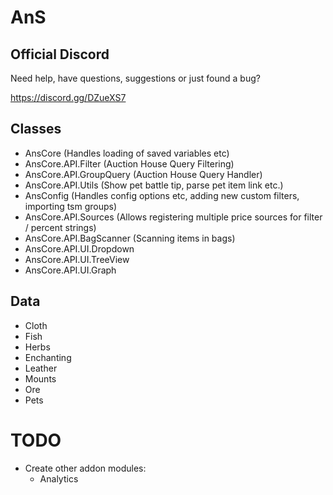 AnS
==============

Official Discord
-----------------
Need help, have questions, suggestions or just found a bug?

https://discord.gg/DZueXS7


Classes
--------------
* AnsCore (Handles loading of saved variables etc)
* AnsCore.API.Filter (Auction House Query Filtering)
* AnsCore.API.GroupQuery (Auction House Query Handler)
* AnsCore.API.Utils (Show pet battle tip, parse pet item link etc.)
* AnsConfig (Handles config options etc, adding new custom filters, importing tsm groups)
* AnsCore.API.Sources (Allows registering multiple price sources for filter / percent strings)
* AnsCore.API.BagScanner (Scanning items in bags)
* AnsCore.API.UI.Dropdown
* AnsCore.API.UI.TreeView
* AnsCore.API.UI.Graph

Data
---------
* Cloth
* Fish
* Herbs
* Enchanting
* Leather
* Mounts
* Ore
* Pets

TODO
===========
* Create other addon modules:
    * Analytics
